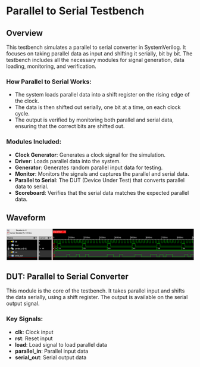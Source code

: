 # Parallel to Serial Testbench

## Overview

This testbench simulates a parallel to serial converter in SystemVerilog. It focuses on taking parallel data as input and shifting it serially, bit by bit. The testbench includes all the necessary modules for signal generation, data loading, monitoring, and verification.

### How Parallel to Serial Works:
- The system loads parallel data into a shift register on the rising edge of the clock.
- The data is then shifted out serially, one bit at a time, on each clock cycle.
- The output is verified by monitoring both parallel and serial data, ensuring that the correct bits are shifted out.

### Modules Included:
- **Clock Generator**: Generates a clock signal for the simulation.
- **Driver**: Loads parallel data into the system.
- **Generator**: Generates random parallel input data for testing.
- **Monitor**: Monitors the signals and captures the parallel and serial data.
- **Parallel to Serial**: The DUT (Device Under Test) that converts parallel data to serial.
- **Scoreboard**: Verifies that the serial data matches the expected parallel data.

## Waveform

![Waveform Image](waves.png)

## DUT: Parallel to Serial Converter

This module is the core of the testbench. It takes parallel input and shifts the data serially, using a shift register. The output is available on the serial output signal.

### Key Signals:
- **clk**: Clock input
- **rst**: Reset input
- **load**: Load signal to load parallel data
- **parallel_in**: Parallel input data
- **serial_out**: Serial output data